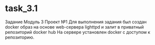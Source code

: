 # task_3.1
Задание Модуль 3 Проект №1
Для выполнения задания был создан docker образ на основе web-сервера lighttpd и залит в приватный репозиторий docker hub
На сервере установлен docker c доступом к репозиторию.

